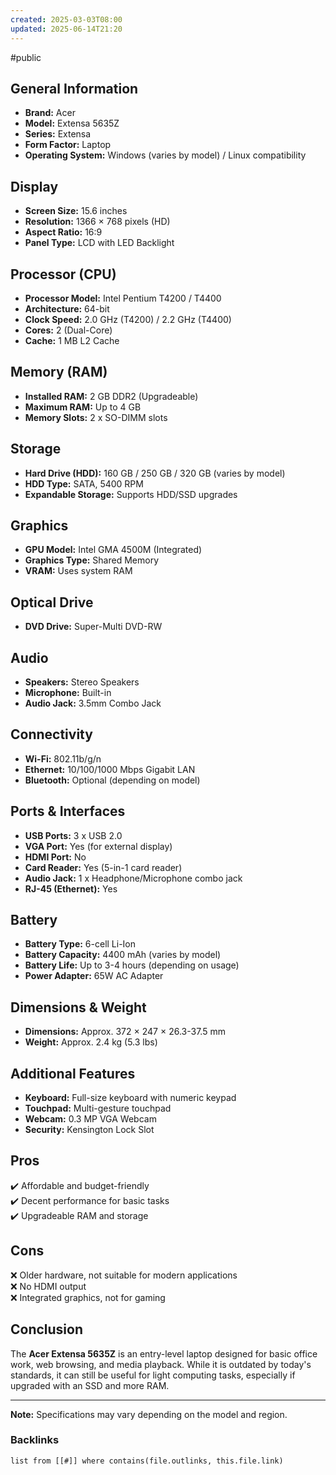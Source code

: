 ```yaml
---
created: 2025-03-03T08:00
updated: 2025-06-14T21:20
---
```

#public

## General Information
- **Brand:** Acer
- **Model:** Extensa 5635Z
- **Series:** Extensa
- **Form Factor:** Laptop
- **Operating System:** Windows (varies by model) / Linux compatibility

## Display
- **Screen Size:** 15.6 inches
- **Resolution:** 1366 × 768 pixels (HD)
- **Aspect Ratio:** 16:9
- **Panel Type:** LCD with LED Backlight

## Processor (CPU)
- **Processor Model:** Intel Pentium T4200 / T4400
- **Architecture:** 64-bit
- **Clock Speed:** 2.0 GHz (T4200) / 2.2 GHz (T4400)
- **Cores:** 2 (Dual-Core)
- **Cache:** 1 MB L2 Cache

## Memory (RAM)
- **Installed RAM:** 2 GB DDR2 (Upgradeable)
- **Maximum RAM:** Up to 4 GB
- **Memory Slots:** 2 x SO-DIMM slots

## Storage
- **Hard Drive (HDD):** 160 GB / 250 GB / 320 GB (varies by model)
- **HDD Type:** SATA, 5400 RPM
- **Expandable Storage:** Supports HDD/SSD upgrades

## Graphics
- **GPU Model:** Intel GMA 4500M (Integrated)
- **Graphics Type:** Shared Memory
- **VRAM:** Uses system RAM

## Optical Drive
- **DVD Drive:** Super-Multi DVD-RW

## Audio
- **Speakers:** Stereo Speakers
- **Microphone:** Built-in
- **Audio Jack:** 3.5mm Combo Jack

## Connectivity
- **Wi-Fi:** 802.11b/g/n
- **Ethernet:** 10/100/1000 Mbps Gigabit LAN
- **Bluetooth:** Optional (depending on model)

## Ports & Interfaces
- **USB Ports:** 3 x USB 2.0
- **VGA Port:** Yes (for external display)
- **HDMI Port:** No
- **Card Reader:** Yes (5-in-1 card reader)
- **Audio Jack:** 1 x Headphone/Microphone combo jack
- **RJ-45 (Ethernet):** Yes

## Battery
- **Battery Type:** 6-cell Li-Ion
- **Battery Capacity:** 4400 mAh (varies by model)
- **Battery Life:** Up to 3-4 hours (depending on usage)
- **Power Adapter:** 65W AC Adapter

## Dimensions & Weight
- **Dimensions:** Approx. 372 × 247 × 26.3-37.5 mm
- **Weight:** Approx. 2.4 kg (5.3 lbs)

## Additional Features
- **Keyboard:** Full-size keyboard with numeric keypad
- **Touchpad:** Multi-gesture touchpad
- **Webcam:** 0.3 MP VGA Webcam
- **Security:** Kensington Lock Slot

## Pros
✔️ Affordable and budget-friendly  
✔️ Decent performance for basic tasks  
✔️ Upgradeable RAM and storage  

## Cons
❌ Older hardware, not suitable for modern applications  
❌ No HDMI output  
❌ Integrated graphics, not for gaming  

## Conclusion
The **Acer Extensa 5635Z** is an entry-level laptop designed for basic office work, web browsing, and media playback. While it is outdated by today's standards, it can still be useful for light computing tasks, especially if upgraded with an SSD and more RAM.

---
**Note:** Specifications may vary depending on the model and region.

### Backlinks
```dataview 
list from [[#]] where contains(file.outlinks, this.file.link)
```

